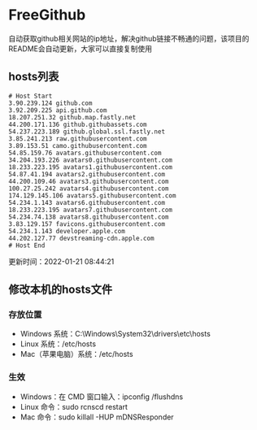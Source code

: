 # FreeGithub
自动获取github相关网站的ip地址，解决github链接不畅通的问题，该项目的README会自动更新，大家可以直接复制使用

## hosts列表
```base
# Host Start
3.90.239.124 github.com
3.92.209.225 api.github.com
18.207.251.32 github.map.fastly.net
44.200.171.136 github.githubassets.com
54.237.223.189 github.global.ssl.fastly.net
3.85.241.213 raw.githubusercontent.com
3.89.153.51 camo.githubusercontent.com
54.85.159.76 avatars.githubusercontent.com
34.204.193.226 avatars0.githubusercontent.com
18.233.223.195 avatars1.githubusercontent.com
54.87.41.194 avatars2.githubusercontent.com
44.200.109.46 avatars3.githubusercontent.com
100.27.25.242 avatars4.githubusercontent.com
174.129.145.106 avatars5.githubusercontent.com
54.234.1.143 avatars6.githubusercontent.com
18.233.223.195 avatars7.githubusercontent.com
54.234.74.138 avatars8.githubusercontent.com
3.83.129.157 favicons.githubusercontent.com
54.234.1.143 developer.apple.com
44.202.127.77 devstreaming-cdn.apple.com
# Host End
```

更新时间：2022-01-21 08:44:21

## 修改本机的hosts文件
### 存放位置
* Windows 系统：C:\Windows\System32\drivers\etc\hosts
* Linux 系统：/etc/hosts
* Mac（苹果电脑）系统：/etc/hosts

### 生效
* Windows：在 CMD 窗口输入：ipconfig /flushdns
* Linux 命令：sudo rcnscd restart
* Mac 命令：sudo killall -HUP mDNSResponder